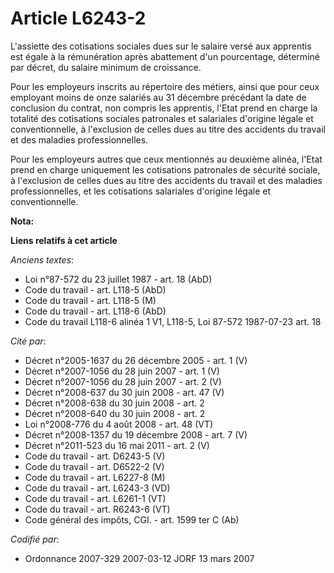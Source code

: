 # Article L6243-2

L'assiette des cotisations sociales dues sur le salaire versé aux apprentis est égale à la rémunération après abattement d'un
pourcentage, déterminé par décret, du salaire minimum de croissance.

Pour les employeurs inscrits au répertoire des métiers, ainsi que pour ceux employant moins de onze salariés au 31 décembre
précédant la date de conclusion du contrat, non compris les apprentis, l'Etat prend en charge la totalité des cotisations
sociales patronales et salariales d'origine légale et conventionnelle, à l'exclusion de celles dues au titre des accidents du
travail et des maladies professionnelles.

Pour les employeurs autres que ceux mentionnés au deuxième alinéa, l'Etat prend en charge uniquement les cotisations
patronales de sécurité sociale, à l'exclusion de celles dues au titre des accidents du travail et des maladies
professionnelles, et les cotisations salariales d'origine légale et conventionnelle.

**Nota:**



**Liens relatifs à cet article**

_Anciens textes_:

  - Loi n°87-572 du 23 juillet 1987 - art. 18 (AbD)
  - Code du travail - art. L118-5 (AbD)
  - Code du travail - art. L118-5 (M)
  - Code du travail - art. L118-6 (AbD)
  - Code du travail L118-6 alinéa 1 V1, L118-5, Loi 87-572 1987-07-23 art. 18

_Cité par_:

  - Décret n°2005-1637 du 26 décembre 2005 - art. 1 (V)
  - Décret n°2007-1056 du 28 juin 2007 - art. 1 (V)
  - Décret n°2007-1056 du 28 juin 2007 - art. 2 (V)
  - Décret n°2008-637 du 30 juin 2008 - art. 47 (V)
  - Décret n°2008-638 du 30 juin 2008 - art. 2
  - Décret n°2008-640 du 30 juin 2008 - art. 2
  - Loi n°2008-776 du 4 août 2008 - art. 48 (VT)
  - Décret n°2008-1357 du 19 décembre 2008 - art. 7 (V)
  - Décret n°2011-523 du 16 mai 2011 - art. 2 (V)
  - Code du travail - art. D6243-5 (V)
  - Code du travail - art. D6522-2 (V)
  - Code du travail - art. L6227-8 (M)
  - Code du travail - art. L6243-3 (VD)
  - Code du travail - art. L6261-1 (VT)
  - Code du travail - art. R6243-6 (VT)
  - Code général des impôts, CGI. - art. 1599 ter C (Ab)

_Codifié par_:

  - Ordonnance 2007-329 2007-03-12 JORF 13 mars 2007
